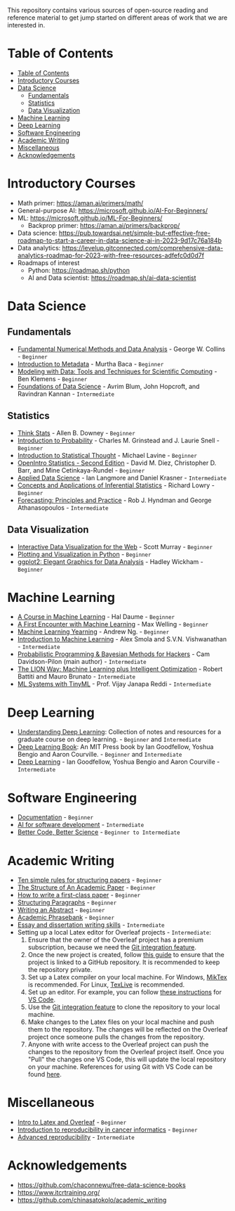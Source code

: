 This repository contains various sources of open-source reading and reference material to get jump started on different areas of work that we are interested in.


# Table of Contents


- [Table of Contents](#table-of-contents)
- [Introductory Courses](#introductory-courses)
- [Data Science](#data-science)
  - [Fundamentals](#fundamentals)
  - [Statistics](#statistics)
  - [Data Visualization](#data-visualization)
- [Machine Learning](#machine-learning)
- [Deep Learning](#deep-learning)
- [Software Engineering](#software-engineering)
- [Academic Writing](#academic-writing)
- [Miscellaneous](#miscellaneous)
- [Acknowledgements](#acknowledgements)


# Introductory Courses

- Math primer: https://aman.ai/primers/math/
- General-purpose AI: https://microsoft.github.io/AI-For-Beginners/
- ML: https://microsoft.github.io/ML-For-Beginners/
  - Backprop primer: https://aman.ai/primers/backprop/
- Data science: https://pub.towardsai.net/simple-but-effective-free-roadmap-to-start-a-career-in-data-science-ai-in-2023-9d17c76a184b
- Data analytics: https://levelup.gitconnected.com/comprehensive-data-analytics-roadmap-for-2023-with-free-resources-adfefc0d0d7f
- Roadmaps of interest
  - Python: https://roadmap.sh/python
  - AI and Data scientist: https://roadmap.sh/ai-data-scientist

# Data Science

## Fundamentals
- [Fundamental Numerical Methods and Data Analysis](http://ads.harvard.edu/books/1990fnmd.book/) - George W. Collins - `Beginner`
- [Introduction to Metadata](http://www.getty.edu/research/publications/electronic_publications/intrometadata/index.html) - Murtha Baca - `Beginner`
- [Modeling with Data: Tools and Techniques for Scientific Computing](http://modelingwithdata.org/about_the_book.html) - Ben Klemens - `Beginner`
- [Foundations of Data Science](https://www.cs.cornell.edu/jeh/book.pdf) - Avrim Blum, John Hopcroft, and Ravindran Kannan - `Intermediate`

## Statistics

- [Think Stats](http://greenteapress.com/thinkstats2/thinkstats2.pdf) - Allen B. Downey - `Beginner`
- [Introduction to Probability](http://www.dartmouth.edu/~chance/teaching_aids/books_articles/probability_book/pdf.html) - Charles M. Grinstead and J. Laurie Snell - `Beginner`
- [Introduction to Statistical Thought](http://www.math.umass.edu/~lavine/Book/book.pdf) - Michael Lavine - `Beginner`
- [OpenIntro Statistics - Second Edition](http://www.openintro.org/stat/textbook.php) - David M. Diez, Christopher D. Barr, and Mine Cetinkaya-Rundel - `Beginner`
- [Applied Data Science](http://columbia-applied-data-science.github.io/appdatasci.pdf) - Ian Langmore and Daniel Krasner - `Intermediate`
- [Concepts and Applications of Inferential Statistics](http://vassarstats.net/textbook/) - Richard Lowry - `Beginner`
- [Forecasting: Principles and Practice](https://www.otexts.org/fpp/) - Rob J. Hyndman and George Athanasopoulos - `Intermediate`

## Data Visualization

- [Interactive Data Visualization for the Web](http://chimera.labs.oreilly.com/books/1230000000345/index.html) - Scott Murray - `Beginner`
- [Plotting and Visualization in Python](http://nbviewer.ipython.org/urls/gist.github.com/fonnesbeck/5850463/raw/a29d9ffb863bfab09ff6c1fc853e1d5bf69fe3e4/3.+Plotting+and+Visualization.ipynb) - `Beginner`
- [ggplot2: Elegant Graphics for Data Analysis](https://github.com/hadley/ggplot2-book) - Hadley Wickham - `Beginner`


# Machine Learning

- [A Course in Machine Learning](http://ciml.info/) - Hal Daume - `Beginner`
- [A First Encounter with Machine Learning](https://www.ics.uci.edu/~welling/teaching/273ASpring10/IntroMLBook.pdf) - Max Welling - `Beginner`
- [Machine Learning Yearning](https://wordpress.deeplearning.ai/wp-content/uploads/2022/03/andrew-ng-machine-learning-yearning.pdf) - Andrew Ng. - `Beginner`
- [Introduction to Machine Learning](http://alex.smola.org/drafts/thebook.pdf) - Alex Smola and S.V.N. Vishwanathan - `Intermediate`
- [Probabilistic Programming & Bayesian Methods for Hackers](http://camdavidsonpilon.github.io/Probabilistic-Programming-and-Bayesian-Methods-for-Hackers/) - Cam Davidson-Pilon (main author) - `Intermediate`
- [The LION Way: Machine Learning plus Intelligent Optimization](http://www.lionsolver.com/LIONbook/) - Robert Battiti and Mauro Brunato - `Intermediate`
- [ML Systems with TinyML](https://harvard-edge.github.io/cs249r_book/) - Prof. Vijay Janapa Reddi - `Intermediate`


# Deep Learning

- [Understanding Deep Learning](https://udlbook.github.io/udlbook/): Collection of notes and resources for a graduate course on deep learning. - `Beginner` and `Intermediate`
- [Deep Learning Book](https://www.deeplearningbook.org/): An MIT Press book by Ian Goodfellow, Yoshua Bengio and Aaron Courville. - `Beginner` and `Intermediate`
- [Deep Learning](http://www.deeplearningbook.org) - Ian Goodfellow, Yoshua Bengio and Aaron Courville - `Intermediate`


# Software Engineering

- [Documentation](https://www.itcrtraining.org/resources/courses#:~:text=DOCUMENTATION%20AND%20USABILITY) - `Beginner`
- [AI for software development](https://www.itcrtraining.org/resources/courses#:~:text=AI%20FOR%20EFFICIENT%20PROGRAMMING) - `Intermediate`
- [Better Code, Better Science](https://russpoldrack.substack.com/p/better-code-better-science) - `Beginner to Intermediate`


# Academic Writing

- [Ten simple rules for structuring papers](https://doi.org/10.1371/journal.pcbi.1005619) - `Beginner`
- [The Structure of An Academic Paper](https://communicate.gse.harvard.edu/files/commlab/files/_structure_of_a_paper.pdf) - `Beginner`
- [How to write a first-class paper](https://www.nature.com/articles/d41586-018-02404-4) - `Beginner`
- [Structuring Paragraphs](https://igorbrigadir.github.io/files/Paragraphs__Central_Contribution.pdf) - `Beginner`
- [Writing an Abstract](https://www.nature.com/documents/nature-summary-paragraph.pdf) - `Beginner`
- [Academic Phrasebank](https://www.phrasebank.manchester.ac.uk/introducing-work/) - `Beginner`
- [Essay and dissertation writing skills](https://www.ox.ac.uk/students/academic/guidance/skills/essay) - `Intermediate` 
- Setting up a local Latex editor for Overleaf projects - `Intermediate`:
  1. Ensure that the owner of the Overleaf project has a premium subscription, because we need the [Git integration feature](https://www.overleaf.com/learn/how-to/Overleaf_premium_features#Git_and_GitHub_integration).
  2. Once the new project is created, follow [this guide](https://www.overleaf.com/learn/how-to/GitHub_Synchronization) to ensure that the project is linked to a GitHub repository. It is recommended to keep the repository private.
  3. Set up a Latex compiler on your local machine. For Windows, [MikTex](https://miktex.org/download) is recommended. For Linux, [TexLive](https://tug.org/texlive/) is recommended.
  4. Set up an editor. For example, you can follow [these instructions](https://dev.to/ucscmozilla/how-to-create-and-compile-latex-documents-on-visual-studio-code-3jbk) for [VS Code](https://code.visualstudio.com/).
  5. Use the [Git integration feature](https://www.overleaf.com/learn/how-to/Overleaf_premium_features#Git_and_GitHub_integration) to clone the repository to your local machine.
  6. Make changes to the Latex files on your local machine and push them to the repository. The changes will be reflected on the Overleaf project once someone pulls the changes from the repository.
  7. Anyone with write access to the Overleaf project can push the changes to the repository from the Overleaf project itself. Once you "Pull" the changes one VS Code, this will update the local repository on your machine. References for using Git with VS Code can be found [here](https://code.visualstudio.com/docs/editor/versioncontrol).


# Miscellaneous

- [Intro to Latex and Overleaf](https://www.itcrtraining.org/resources/courses#:~:text=INTRODUCTION%20TO%20LATEX%20AND%20OVERLEAF%20FOR%20SCIENTIFIC%20ARTICLES) - `Beginner`
- [Introduction to reproducibility in cancer informatics](https://www.itcrtraining.org/resources/courses#:~:text=INTRODUCTION%20TO%20REPRODUCIBILITY%20IN%20CANCER%20INFORMATICS) - `Beginner`
- [Advanced reproducibility](https://www.itcrtraining.org/resources/courses#:~:text=ADVANCED%20REPRODUCIBILITY%20IN%20CANCER%20INFORMATICS) - `Intermediate`

# Acknowledgements

- https://github.com/chaconnewu/free-data-science-books
- https://www.itcrtraining.org/
- https://github.com/chinasatokolo/academic_writing
